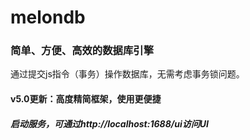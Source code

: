 # melondb
### 简单、方便、高效的数据库引擎

通过提交js指令（事务）操作数据库，无需考虑事务锁问题。

#### v5.0更新：高度精简框架，使用更便捷

##### 启动服务，可通过http://localhost:1688/ui访问UI

```

```
